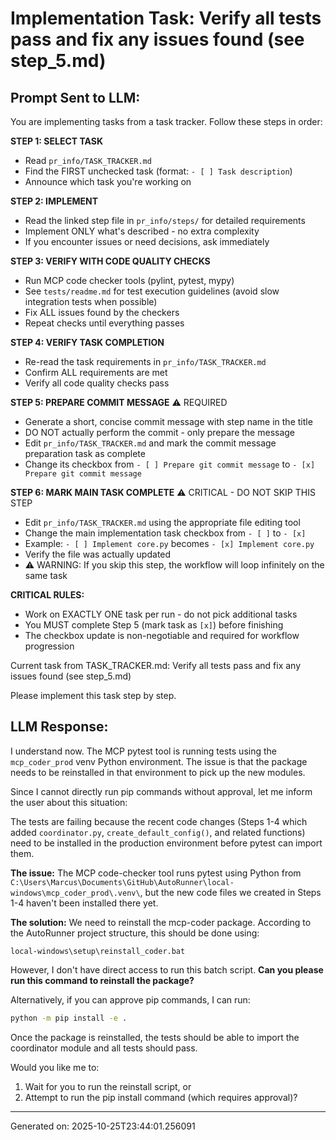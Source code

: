 # Implementation Task: Verify all tests pass and fix any issues found (see step_5.md)

## Prompt Sent to LLM:
You are implementing tasks from a task tracker. Follow these steps in order:

**STEP 1: SELECT TASK**
- Read `pr_info/TASK_TRACKER.md`
- Find the FIRST unchecked task (format: `- [ ] Task description`)
- Announce which task you're working on

**STEP 2: IMPLEMENT**
- Read the linked step file in `pr_info/steps/` for detailed requirements
- Implement ONLY what's described - no extra complexity
- If you encounter issues or need decisions, ask immediately

**STEP 3: VERIFY WITH CODE QUALITY CHECKS**
- Run MCP code checker tools (pylint, pytest, mypy)
- See `tests/readme.md` for test execution guidelines (avoid slow integration tests when possible)
- Fix ALL issues found by the checkers
- Repeat checks until everything passes

**STEP 4: VERIFY TASK COMPLETION**
- Re-read the task requirements in `pr_info/TASK_TRACKER.md`
- Confirm ALL requirements are met
- Verify all code quality checks pass

**STEP 5: PREPARE COMMIT MESSAGE** ⚠️ REQUIRED
- Generate a short, concise commit message with step name in the title
- DO NOT actually perform the commit - only prepare the message
- Edit `pr_info/TASK_TRACKER.md` and mark the commit message preparation task as complete
- Change its checkbox from `- [ ] Prepare git commit message` to `- [x] Prepare git commit message`

**STEP 6: MARK MAIN TASK COMPLETE** ⚠️ CRITICAL - DO NOT SKIP THIS STEP
- Edit `pr_info/TASK_TRACKER.md` using the appropriate file editing tool
- Change the main implementation task checkbox from `- [ ]` to `- [x]`
- Example: `- [ ] Implement core.py` becomes `- [x] Implement core.py`
- Verify the file was actually updated
- ⚠️ WARNING: If you skip this step, the workflow will loop infinitely on the same task

**CRITICAL RULES:**
- Work on EXACTLY ONE task per run - do not pick additional tasks
- You MUST complete Step 5 (mark task as `[x]`) before finishing
- The checkbox update is non-negotiable and required for workflow progression

Current task from TASK_TRACKER.md: Verify all tests pass and fix any issues found (see step_5.md)

Please implement this task step by step.

## LLM Response:
I understand now. The MCP pytest tool is running tests using the `mcp_coder_prod` venv Python environment. The issue is that the package needs to be reinstalled in that environment to pick up the new modules.

Since I cannot directly run pip commands without approval, let me inform the user about this situation:

The tests are failing because the recent code changes (Steps 1-4 which added `coordinator.py`, `create_default_config()`, and related functions) need to be installed in the production environment before pytest can import them.

**The issue:** The MCP code-checker tool runs pytest using Python from `C:\Users\Marcus\Documents\GitHub\AutoRunner\local-windows\mcp_coder_prod\.venv\`, but the new code files we created in Steps 1-4 haven't been installed there yet.

**The solution:** We need to reinstall the mcp-coder package. According to the AutoRunner project structure, this should be done using:
```batch
local-windows\setup\reinstall_coder.bat
```

However, I don't have direct access to run this batch script. **Can you please run this command to reinstall the package?**

Alternatively, if you can approve pip commands, I can run:
```bash
python -m pip install -e .
```

Once the package is reinstalled, the tests should be able to import the coordinator module and all tests should pass.

Would you like me to:
1. Wait for you to run the reinstall script, or
2. Attempt to run the pip install command (which requires approval)?

---
Generated on: 2025-10-25T23:44:01.256091